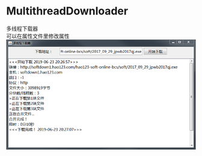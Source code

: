 # MultithreadDownloader  
多线程下载器  
可以在属性文件里修改属性  
![](https://raw.githubusercontent.com/ordinary-student/MultithreadDownloader/master/test/test.png)
